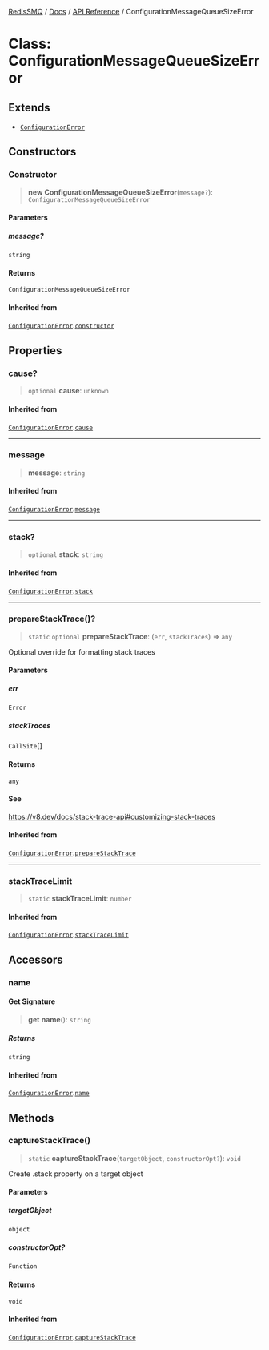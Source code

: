 [RedisSMQ](../../../README.md) / [Docs](../../README.md) / [API Reference](../README.md) / ConfigurationMessageQueueSizeError

# Class: ConfigurationMessageQueueSizeError

## Extends

- [`ConfigurationError`](ConfigurationError.md)

## Constructors

### Constructor

> **new ConfigurationMessageQueueSizeError**(`message?`): `ConfigurationMessageQueueSizeError`

#### Parameters

##### message?

`string`

#### Returns

`ConfigurationMessageQueueSizeError`

#### Inherited from

[`ConfigurationError`](ConfigurationError.md).[`constructor`](ConfigurationError.md#constructor)

## Properties

### cause?

> `optional` **cause**: `unknown`

#### Inherited from

[`ConfigurationError`](ConfigurationError.md).[`cause`](ConfigurationError.md#cause)

***

### message

> **message**: `string`

#### Inherited from

[`ConfigurationError`](ConfigurationError.md).[`message`](ConfigurationError.md#message)

***

### stack?

> `optional` **stack**: `string`

#### Inherited from

[`ConfigurationError`](ConfigurationError.md).[`stack`](ConfigurationError.md#stack)

***

### prepareStackTrace()?

> `static` `optional` **prepareStackTrace**: (`err`, `stackTraces`) => `any`

Optional override for formatting stack traces

#### Parameters

##### err

`Error`

##### stackTraces

`CallSite`[]

#### Returns

`any`

#### See

https://v8.dev/docs/stack-trace-api#customizing-stack-traces

#### Inherited from

[`ConfigurationError`](ConfigurationError.md).[`prepareStackTrace`](ConfigurationError.md#preparestacktrace)

***

### stackTraceLimit

> `static` **stackTraceLimit**: `number`

#### Inherited from

[`ConfigurationError`](ConfigurationError.md).[`stackTraceLimit`](ConfigurationError.md#stacktracelimit)

## Accessors

### name

#### Get Signature

> **get** **name**(): `string`

##### Returns

`string`

#### Inherited from

[`ConfigurationError`](ConfigurationError.md).[`name`](ConfigurationError.md#name)

## Methods

### captureStackTrace()

> `static` **captureStackTrace**(`targetObject`, `constructorOpt?`): `void`

Create .stack property on a target object

#### Parameters

##### targetObject

`object`

##### constructorOpt?

`Function`

#### Returns

`void`

#### Inherited from

[`ConfigurationError`](ConfigurationError.md).[`captureStackTrace`](ConfigurationError.md#capturestacktrace)
